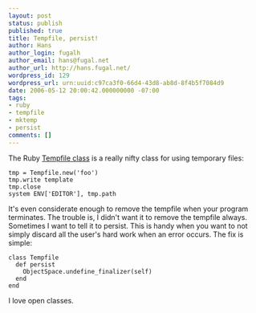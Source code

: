 ```yaml
---
layout: post
status: publish
published: true
title: Tempfile, persist!
author: Hans
author_login: fugalh
author_email: hans@fugal.net
author_url: http://hans.fugal.net/
wordpress_id: 129
wordpress_url: urn:uuid:c97ca3f0-66d4-43d8-ab8d-8f4b5f7084d9
date: 2006-05-12 20:00:42.000000000 -07:00
tags:
- ruby
- tempfile
- mktemp
- persist
comments: []
---
```

<p>The Ruby <a href="http://www.ruby-doc.org/stdlib/libdoc/tempfile/rdoc/index.html">Tempfile
class</a> is a
really nifty class for using temporary files:</p>

<pre><code>tmp = Tempfile.new('foo')
tmp.write template
tmp.close
system ENV['EDITOR'], tmp.path
</code></pre>

<p>It's even considerate enough to remove the tempfile when your program
terminates. The trouble is, I didn't want it to remove the tempfile always.
Sometimes I want to tell it to persist. This is handy when you want to not
simply discard all the user's hard work when an error occurs. The fix is
simple:</p>

<pre><code>class Tempfile
  def persist
    ObjectSpace.undefine_finalizer(self)
  end
end
</code></pre>

<p>I love open classes.</p>
